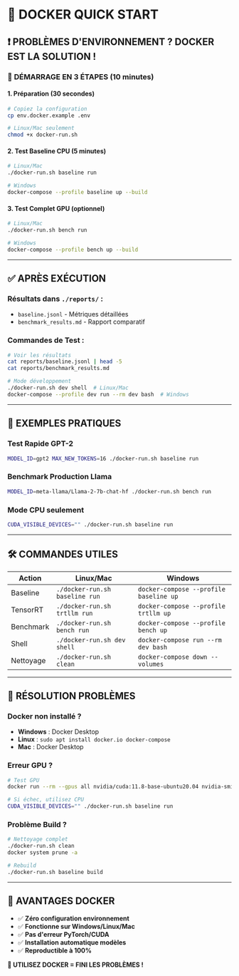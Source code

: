 # 🐳 DOCKER QUICK START

## ❗ PROBLÈMES D'ENVIRONNEMENT ? DOCKER EST LA SOLUTION !

### 🚀 **DÉMARRAGE EN 3 ÉTAPES (10 minutes)**

#### 1. Préparation (30 secondes)
```bash
# Copiez la configuration
cp env.docker.example .env

# Linux/Mac seulement
chmod +x docker-run.sh
```

#### 2. Test Baseline CPU (5 minutes)
```bash
# Linux/Mac
./docker-run.sh baseline run

# Windows
docker-compose --profile baseline up --build
```

#### 3. Test Complet GPU (optionnel)
```bash
# Linux/Mac
./docker-run.sh bench run

# Windows
docker-compose --profile bench up --build
```

---

## ✅ **APRÈS EXÉCUTION**

### Résultats dans `./reports/` :
- `baseline.jsonl` - Métriques détaillées
- `benchmark_results.md` - Rapport comparatif

### Commandes de Test :
```bash
# Voir les résultats
cat reports/baseline.jsonl | head -5
cat reports/benchmark_results.md

# Mode développement
./docker-run.sh dev shell  # Linux/Mac
docker-compose --profile dev run --rm dev bash  # Windows
```

---

## 🎯 **EXEMPLES PRATIQUES**

### Test Rapide GPT-2
```bash
MODEL_ID=gpt2 MAX_NEW_TOKENS=16 ./docker-run.sh baseline run
```

### Benchmark Production Llama
```bash
MODEL_ID=meta-llama/Llama-2-7b-chat-hf ./docker-run.sh bench run
```

### Mode CPU seulement
```bash
CUDA_VISIBLE_DEVICES="" ./docker-run.sh baseline run
```

---

## 🛠️ **COMMANDES UTILES**

| Action | Linux/Mac | Windows |
|--------|-----------|---------|
| Baseline | `./docker-run.sh baseline run` | `docker-compose --profile baseline up` |
| TensorRT | `./docker-run.sh trtllm run` | `docker-compose --profile trtllm up` |
| Benchmark | `./docker-run.sh bench run` | `docker-compose --profile bench up` |
| Shell | `./docker-run.sh dev shell` | `docker-compose run --rm dev bash` |
| Nettoyage | `./docker-run.sh clean` | `docker-compose down --volumes` |

---

## 🚨 **RÉSOLUTION PROBLÈMES**

### Docker non installé ?
- **Windows** : Docker Desktop
- **Linux** : `sudo apt install docker.io docker-compose`
- **Mac** : Docker Desktop

### Erreur GPU ?
```bash
# Test GPU
docker run --rm --gpus all nvidia/cuda:11.8-base-ubuntu20.04 nvidia-smi

# Si échec, utilisez CPU
CUDA_VISIBLE_DEVICES="" ./docker-run.sh baseline run
```

### Problème Build ?
```bash
# Nettoyage complet
./docker-run.sh clean
docker system prune -a

# Rebuild
./docker-run.sh baseline build
```

---

## 🎉 **AVANTAGES DOCKER**

- ✅ **Zéro configuration environnement**
- ✅ **Fonctionne sur Windows/Linux/Mac**
- ✅ **Pas d'erreur PyTorch/CUDA**
- ✅ **Installation automatique modèles**
- ✅ **Reproductible à 100%**

**🚀 UTILISEZ DOCKER = FINI LES PROBLÈMES !**